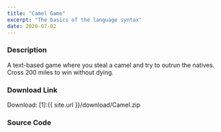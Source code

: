```yaml
---
title: "Camel Game"
excerpt: "The basics of the language syntax"
date: 2020-07-02
---
```


### Description

A text-based game where you steal a camel and try to outrun the natives. Cross 200 miles to win without dying.

### Download Link

Download: [1]:{{ site.url }}/download/Camel.zip

### Source Code

<script src="https://gist.github.com/zainaftab2225/34222207ae3175ad20d484c8ef228802.js"></script>
